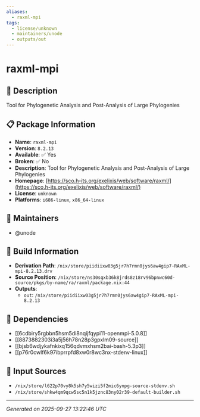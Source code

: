 ```yaml
---
aliases:
  - raxml-mpi
tags:
  - license/unknown
  - maintainers/unode
  - outputs/out
---
```


# raxml-mpi

## 📝 Description

Tool for Phylogenetic Analysis and Post-Analysis of Large Phylogenies

## 📋 Package Information

- **Name**: `raxml-mpi`
- **Version**: `8.2.13`
- **Available**: ✅ Yes
- **Broken**: ✅ No
- **Description**: Tool for Phylogenetic Analysis and Post-Analysis of Large Phylogenies
- **Homepage**: [https://sco.h-its.org/exelixis/web/software/raxml/](https://sco.h-its.org/exelixis/web/software/raxml/)
- **License**: `unknown`
- **Platforms**: `i686-linux`, `x86_64-linux`
## 👥 Maintainers

- @unode


## 🔧 Build Information

- **Derivation Path**: `/nix/store/piidiixw03g5jr7h7rmn0jys6aw4gip7-RAxML-mpi-8.2.13.drv`
- **Source Position**: `/nix/store/ns30sqxb36k8jrds8z18rv96bpnwc60d-source/pkgs/by-name/ra/raxml/package.nix:44`
- **Outputs**:
  - `out`:  `/nix/store/piidiixw03g5jr7h7rmn0jys6aw4gip7-RAxML-mpi-8.2.13`

## 🔗 Dependencies

- [[6cdbiry5rgbbn5hsm5di8nqijfqypi11-openmpi-5.0.8]]
- [[8873882303i3a5j56h78n28p3gpxlm09-source]]
- [[bjsb6wdjykafnkixq156qdvmxhsm2bai-bash-5.3p3]]
- [[p76r0cwlf6k97ibprrpfd8xw0r8wc3nx-stdenv-linux]]

## 📁 Input Sources

- `/nix/store/l622p70vy8k5sh7y5wizi5f2mic6ynpg-source-stdenv.sh`
- `/nix/store/shkw4qm9qcw5sc5n1k5jznc83ny02r39-default-builder.sh`

---
*Generated on 2025-09-27 13:22:46 UTC*
